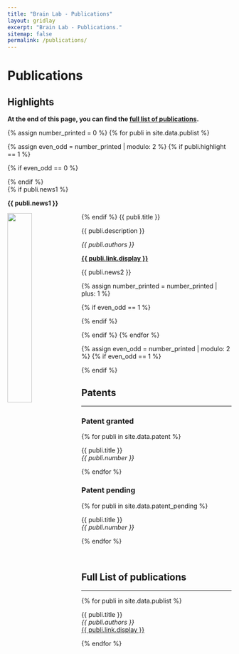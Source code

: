 ```yaml
---
title: "Brain Lab - Publications"
layout: gridlay
excerpt: "Brain Lab - Publications."
sitemap: false
permalink: /publications/
---
```



# Publications

## Highlights

**At the end of this page, you can find the [full list of publications](#full-list-of-publications).**

{% assign number_printed = 0 %}
{% for publi in site.data.publist %}

{% assign even_odd = number_printed | modulo: 2 %}
{% if publi.highlight == 1 %}

{% if even_odd == 0 %}
<div class="row">
{% endif %}

<div class="col-sm-6 clearfix">
 <div class="well">
  {% if publi.news1 %}
  <p class="text-danger"><strong> {{ publi.news1 }}</strong></p>
  {% endif %}
  <pubtit>{{ publi.title }}</pubtit>
  <img src="{{ site.url }}{{ site.baseurl }}/images/pubpic/{{ publi.image }}" class="img-responsive" width="33%" style="float: left"/>
  <p>{{ publi.description }}</p>
  <p><em>{{ publi.authors }}</em></p>
  <p><strong><a href="{{ publi.link.url }}">{{ publi.link.display }}</a></strong></p>
  <p> {{ publi.news2 }}</p>
 </div>
</div>

{% assign number_printed = number_printed | plus: 1 %}

{% if even_odd == 1 %}
</div>
{% endif %}

{% endif %}
{% endfor %}

{% assign even_odd = number_printed | modulo: 2 %}
{% if even_odd == 1 %}
</div>
{% endif %}

<br>

## Patents
<hr>

### Patent granted
{% for publi in site.data.patent %}

  {{ publi.title }} <br />
  <em>{{ publi.number }} </em>

{% endfor %}

### Patent pending
{% for publi in site.data.patent_pending %}

  {{ publi.title }} <br />
  <em>{{ publi.number }}</em>

{% endfor %}

<br>

## Full List of publications

<hr>

{% for publi in site.data.publist %}

  {{ publi.title }} <br />
  <em>{{ publi.authors }} </em><br /><a href="{{ publi.link.url }}">{{ publi.link.display }}</a>

{% endfor %}

